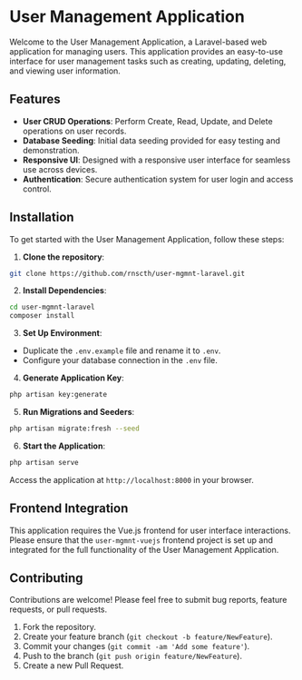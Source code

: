 # User Management Application

Welcome to the User Management Application, a Laravel-based web application for managing users. This application provides an easy-to-use interface for user management tasks such as creating, updating, deleting, and viewing user information.

## Features

- **User CRUD Operations**: Perform Create, Read, Update, and Delete operations on user records.
- **Database Seeding**: Initial data seeding provided for easy testing and demonstration.
- **Responsive UI**: Designed with a responsive user interface for seamless use across devices.
- **Authentication**: Secure authentication system for user login and access control.

## Installation

To get started with the User Management Application, follow these steps:

1. **Clone the repository**:
```bash
git clone https://github.com/rnscth/user-mgmnt-laravel.git
```
2. **Install Dependencies**:
```bash
cd user-mgmnt-laravel
composer install
```

3. **Set Up Environment**:

- Duplicate the `.env.example` file and rename it to `.env`.
- Configure your database connection in the `.env` file.

4. **Generate Application Key**:
```bash
php artisan key:generate
```

5. **Run Migrations and Seeders**:
```bash
php artisan migrate:fresh --seed
```

6. **Start the Application**:
```bash
php artisan serve
```

Access the application at `http://localhost:8000` in your browser.

## Frontend Integration

This application requires the Vue.js frontend for user interface interactions. Please ensure that the `user-mgmnt-vuejs` frontend project is set up and integrated for the full functionality of the User Management Application.

## Contributing

Contributions are welcome! Please feel free to submit bug reports, feature requests, or pull requests.

1. Fork the repository.
2. Create your feature branch (`git checkout -b feature/NewFeature`).
3. Commit your changes (`git commit -am 'Add some feature'`).
4. Push to the branch (`git push origin feature/NewFeature`).
5. Create a new Pull Request.


